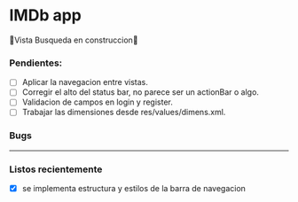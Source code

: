 # IMDb app

🚧Vista Busqueda en construccion🚧

### Pendientes:

- [ ] Aplicar la navegacion entre vistas.
- [ ] Corregir el alto del status bar, no parece ser un actionBar o algo.
- [ ] Validacion de campos en login y register.
- [ ] Trabajar las dimensiones desde res/values/dimens.xml.

### Bugs

<hr/>

### Listos recientemente

- [x] se implementa estructura y estilos de la barra de navegacion








